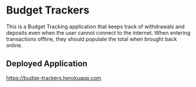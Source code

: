 # Budget Trackers
This is a Budget Tracking application that keeps track of withdrawals and deposits even when the user cannot connect to the internet. When entering transactions offline, they should populate the total when brought back online.


## Deployed Application
  https://budge-trackers.herokuapp.com
